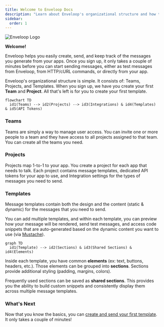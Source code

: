 ```yaml
---
title: Welcome to Enveloop Docs
description: "Learn about Enveloop's organizational structure and how to get started."
sidebar:
  order: 1
---
```


![Enveloop Logo](/images/docs-background-rev-03.png) 

**Welcome!**

Enveloop helps you easily create, send, and keep track of the messages you generate from your apps. Once you sign up, it only takes a couple of minutes before you can start sending messages, either as test messages from Enveloop, from HTTP/cURL commands, or directly from your app.

Enveloop's organizational structure is simple. It consists of: Teams, Projects, and Templates. When you sign up, we have you create your first **Team** and **Project**. All that's left is for you to create your first template.


```mermaid
flowchart TD
  id1(Teams) --> id2(Projects) --> id3(Integrations) & id4(Templates) & id5(API Tokens)
```

### Teams

Teams are simply a way to manage user access. You can invite one or more people to a team and they have access to all projects assigned to that team. You can create all the teams you need.

### Projects

Projects map 1-to-1 to your app. You create a project for each app that needs to talk. Each project contains message templates, dedicated API tokens for your app to use, and Integration settings for the types of messages you need to send.

### Templates

Message templates contain both the design and the content (static & dynamic) for the messages that you need to send.

You can add multiple templates, and within each template, you can preview how your message will be rendered, send test messages, and access code snippets that are auto-generated based on the dynamic content you want to use (via [Mustache](/product-guides/mustache-for-dynamic-content)).

```mermaid
graph TD
  id1(Template) --> id2(Sections) & id3(Shared Sections) & id4(Elements)
```

Inside each template, you have common **elements** (ex: text, buttons, headers, etc.). Those elements can be grouped into **sections**. Sections provide additional styling (padding, margins, colors).

Frequently used sections can be saved as **shared sections**. This provides you the ability to build custom snippets and consistently display them across multiple message templates.

### What's Next

Now that you know the basics, you can [create and send your first template](/getting-started/creating-a-template). It only takes a couple of minutes!
